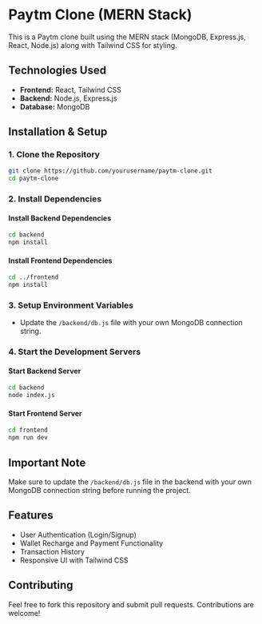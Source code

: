 # Paytm Clone (MERN Stack)

This is a Paytm clone built using the MERN stack (MongoDB, Express.js, React, Node.js) along with Tailwind CSS for styling.

## Technologies Used

- **Frontend:** React, Tailwind CSS
- **Backend:** Node.js, Express.js
- **Database:** MongoDB

## Installation & Setup

### 1. Clone the Repository

```bash
git clone https://github.com/yourusername/paytm-clone.git
cd paytm-clone
```

### 2. Install Dependencies

#### Install Backend Dependencies

```bash
cd backend
npm install
```

#### Install Frontend Dependencies

```bash
cd ../frontend
npm install
```

### 3. Setup Environment Variables

- Update the `/backend/db.js` file with your own MongoDB connection string.

### 4. Start the Development Servers

#### Start Backend Server

```bash
cd backend
node index.js
```

#### Start Frontend Server

```bash
cd frontend
npm run dev
```

## Important Note

Make sure to update the `/backend/db.js` file in the backend with your own MongoDB connection string before running the project.

## Features

- User Authentication (Login/Signup)
- Wallet Recharge and Payment Functionality
- Transaction History
- Responsive UI with Tailwind CSS

## Contributing

Feel free to fork this repository and submit pull requests. Contributions are welcome!
